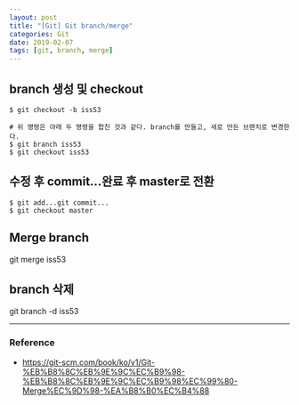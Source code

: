 ```yaml
---
layout: post
title: "[Git] Git branch/merge"
categories: Git
date: 2019-02-07
tags: [git, branch, merge]
---
```


## branch 생성 및 checkout

```
$ git checkout -b iss53

# 위 명령은 아래 두 명령을 합친 것과 같다. branch를 만들고, 새로 만든 브랜치로 변경한다.
$ git branch iss53
$ git checkout iss53
```

## 수정 후 commit...완료 후 master로 전환

    $ git add...git commit...
    $ git checkout master

## Merge branch

git merge iss53

## branch 삭제

git branch -d iss53

---

### Reference

- https://git-scm.com/book/ko/v1/Git-%EB%B8%8C%EB%9E%9C%EC%B9%98-%EB%B8%8C%EB%9E%9C%EC%B9%98%EC%99%80-Merge%EC%9D%98-%EA%B8%B0%EC%B4%88
